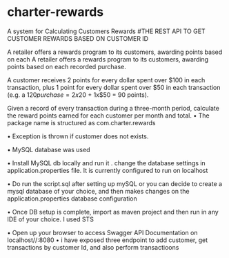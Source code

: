# charter-rewards
A system for Calculating Customers Rewards
#THE REST API TO GET CUSTOMER REWARDS BASED ON CUSTOMER ID

A retailer offers a rewards program to its customers, awarding points based on each A retailer offers a rewards program to its customers, awarding points based on each recorded purchase.
 
A customer receives 2 points for every dollar spent over $100 in each transaction, plus 1 point for every
dollar spent over $50 in each transaction
(e.g. a $120 purchase = 2x$20 + 1x$50 = 90 points).
 
Given a record of every transaction during a three-month period, calculate the reward points earned for
each customer per month and total.
•	The package name is structured as com.charter.rewards

•	Exception is thrown if customer does not exists.

•	MySQL database was used

•	Install MySQL db locally and run it . change the database settings in application.properties file. It is currently configured 
to run on localhost

•	Do run the script.sql after setting up mySQL or you can decide to create a mysql database of your choice, and 
then makes changes on the application.properties database configuration

•	Once DB setup is complete, import as maven project and then run in any IDE of your choice. I used STS

•	Open up your browser to access Swagger API Documentation on localhost//:8080
•	i have exposed three endpoint to add customer, get transactions by customer Id, and also perform transactioons
